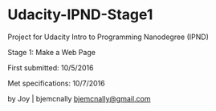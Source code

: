 # Udacity-IPND-Stage1
Project for Udacity Intro to Programming Nanodegree (IPND)

Stage 1: Make a Web Page

First submitted: 10/5/2016

Met specifications: 10/7/2016

by Joy | bjemcnally 
bjemcnally@gmail.com
